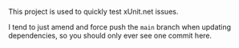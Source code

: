 This project is used to quickly test xUnit.net issues.

I tend to just amend and force push the `main` branch when updating dependencies, so you should only ever see one commit here.
